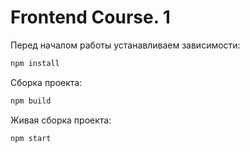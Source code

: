 # Frontend Course. 1

Перед началом работы устанавливаем зависимости:
```bash
npm install
```

Сборка проекта:
```bash
npm build
```

Живая сборка проекта:
```bash
npm start
```
